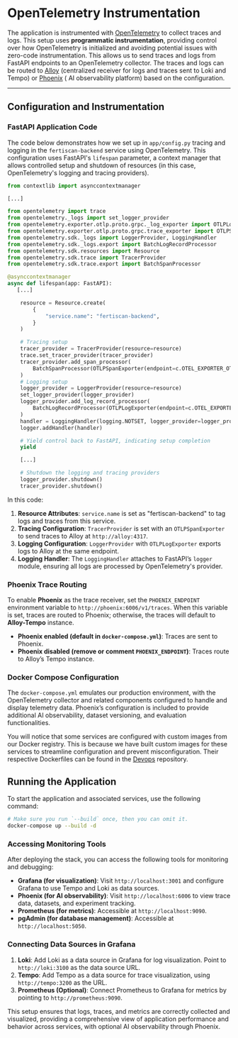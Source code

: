# OpenTelemetry Instrumentation

The application is instrumented with
[OpenTelemetry](https://opentelemetry.io/docs/what-is-opentelemetry/) to collect
traces and logs. This setup uses **programmatic instrumentation**, providing
control over how OpenTelemetry is initialized and avoiding potential issues with
zero-code instrumentation. This allows us to send traces and logs from FastAPI
endpoints to an OpenTelemetry collector. The traces and logs can be routed to
[Alloy](https://grafana.com/docs/alloy/latest/) (centralized receiver for logs
and traces sent to Loki and Tempo) or
[Phoenix](https://github.com/Arize-ai/phoenix) ( AI observability platform)
based on the configuration.

---

## Configuration and Instrumentation

### FastAPI Application Code

The code below demonstrates how we set up in `app/config.py` tracing and logging
in the `fertiscan-backend` service using OpenTelemetry. This configuration uses
FastAPI's `lifespan` parameter, a context manager that allows controlled setup
and shutdown of resources (in this case, OpenTelemetry's logging and tracing
providers).

```python
from contextlib import asynccontextmanager

[...]

from opentelemetry import trace
from opentelemetry._logs import set_logger_provider
from opentelemetry.exporter.otlp.proto.grpc._log_exporter import OTLPLogExporter
from opentelemetry.exporter.otlp.proto.grpc.trace_exporter import OTLPSpanExporter
from opentelemetry.sdk._logs import LoggerProvider, LoggingHandler
from opentelemetry.sdk._logs.export import BatchLogRecordProcessor
from opentelemetry.sdk.resources import Resource
from opentelemetry.sdk.trace import TracerProvider
from opentelemetry.sdk.trace.export import BatchSpanProcessor

@asynccontextmanager
async def lifespan(app: FastAPI):
   [...]

    resource = Resource.create(
        {
            "service.name": "fertiscan-backend",
        }
    )

    # Tracing setup
    tracer_provider = TracerProvider(resource=resource)
    trace.set_tracer_provider(tracer_provider)
    tracer_provider.add_span_processor(
        BatchSpanProcessor(OTLPSpanExporter(endpoint=c.OTEL_EXPORTER_OTLP_ENDPOINT, insecure=True))
    )
    # Logging setup
    logger_provider = LoggerProvider(resource=resource)
    set_logger_provider(logger_provider)
    logger_provider.add_log_record_processor(
        BatchLogRecordProcessor(OTLPLogExporter(endpoint=c.OTEL_EXPORTER_OTLP_ENDPOINT, insecure=True))
    )
    handler = LoggingHandler(logging.NOTSET, logger_provider=logger_provider)
    logger.addHandler(handler)

    # Yield control back to FastAPI, indicating setup completion
    yield

    [...]

    # Shutdown the logging and tracing providers
    logger_provider.shutdown()
    tracer_provider.shutdown()
```

In this code:

1. **Resource Attributes**: `service.name` is set as "fertiscan-backend" to tag
   logs and traces from this service.
2. **Tracing Configuration**: `TracerProvider` is set with an `OTLPSpanExporter`
   to send traces to Alloy at `http://alloy:4317`.
3. **Logging Configuration**: `LoggerProvider` with `OTLPLogExporter` exports
   logs to Alloy at the same endpoint.
4. **Logging Handler**: The `LoggingHandler` attaches to FastAPI’s `logger`
   module, ensuring all logs are processed by OpenTelemetry's provider.

### Phoenix Trace Routing

To enable **Phoenix** as the trace receiver, set the `PHOENIX_ENDPOINT`
environment variable to `http://phoenix:6006/v1/traces`. When this variable is
set, traces are routed to Phoenix; otherwise, the traces will default to
**Alloy-Tempo** instance.

- **Phoenix enabled (default in `docker-compose.yml`)**: Traces are sent to
  Phoenix.
- **Phoenix disabled (remove or comment `PHOENIX_ENDPOINT`)**: Traces route to
  Alloy’s Tempo instance.

### Docker Compose Configuration

The `docker-compose.yml` emulates our production environment, with the
OpenTelemetry collector and related components configured to handle and display
telemetry data. Phoenix’s configuration is included to provide additional AI
observability, dataset versioning, and evaluation functionalities.

You will notice that some services are configured with custom images from our
Docker registry. This is because we have built custom images for these services
to streamline configuration and prevent misconfiguration. Their respective
Dockerfiles can be found in the
[Devops](https://github.com/ai-cfia/devops/tree/main/dockerfiles) repository.

## Running the Application

To start the application and associated services, use the following command:

```bash
# Make sure you run `--build` once, then you can omit it.
docker-compose up --build -d
```

### Accessing Monitoring Tools

After deploying the stack, you can access the following tools for monitoring and
debugging:

- **Grafana (for visualization)**: Visit `http://localhost:3001` and configure
  Grafana to use Tempo and Loki as data sources.
- **Phoenix (for AI observability)**: Visit `http://localhost:6006` to view
  trace data, datasets, and experiment tracking.
- **Prometheus (for metrics)**: Accessible at `http://localhost:9090`.
- **pgAdmin (for database management)**: Accessible at `http://localhost:5050`.

### Connecting Data Sources in Grafana

1. **Loki**: Add Loki as a data source in Grafana for log visualization. Point
   to `http://loki:3100` as the data source URL.
2. **Tempo**: Add Tempo as a data source for trace visualization, using
   `http://tempo:3200` as the URL.
3. **Prometheus (Optional)**: Connect Prometheus to Grafana for metrics by
   pointing to `http://prometheus:9090`.

This setup ensures that logs, traces, and metrics are correctly collected and
visualized, providing a comprehensive view of application performance and
behavior across services, with optional AI observability through Phoenix.
